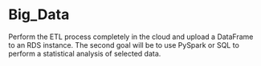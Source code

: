 # Big_Data
Perform the ETL process completely in the cloud and upload a DataFrame to an RDS instance. The second goal will be to use PySpark or SQL to perform a statistical analysis of selected data.
